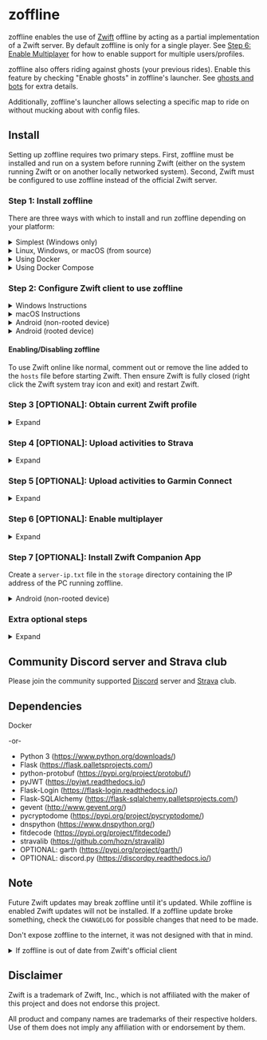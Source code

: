 # zoffline

zoffline enables the use of [Zwift](http://zwift.com) offline by acting as a partial implementation of a Zwift server. By default zoffline is only for a single player. See [Step 6: Enable Multiplayer](#step-6-optional-enable-multiplayer) for how to enable support for multiple users/profiles.

zoffline also offers riding against ghosts (your previous rides). Enable this feature by checking "Enable ghosts" in zoffline's launcher. See [ghosts and bots](https://github.com/zoffline/zwift-offline/wiki/Ghosts-and-bots) for extra details.

Additionally, zoffline's launcher allows selecting a specific map to ride on without mucking about with config files.

## Install

Setting up zoffline requires two primary steps. First, zoffline must be installed and run on a system before running Zwift (either on the system running Zwift or on another locally networked system).  Second, Zwift must be configured to use zoffline instead of the official Zwift server.

### Step 1: Install zoffline
There are three ways with which to install and run zoffline depending on your platform:

<details><summary>Simplest (Windows only)</summary>
To install zoffline on Windows:

* Download the latest zoffline release from https://github.com/zoffline/zwift-offline/releases/latest
  * If you want the pace partners, download the source code package and extract the ``pace_partners`` directory to the same folder zoffline is in.
* If you are not running zoffline on the same PC that Zwift is running: create a ``server-ip.txt`` file in the ``storage`` directory containing the IP address of the PC running zoffline.
* Run the downloaded zoffline.exe
  * Once run, zoffline will create a ``storage`` directory in the same folder it's in to store your Zwift progress.
* Start Zwift with zoffline.exe running (__after completing step 2__ or running __configure_client__ script from https://github.com/zoffline/zwift-offline/releases/tag/zoffline_helper)
  * It takes zoffline a few seconds to start. Wait until text appears in the command prompt before opening Zwift.
* When done with Zwift, press Ctrl+C in the command line to close zoffline.
</details>

<details><summary>Linux, Windows, or macOS (from source)</summary>
To install zoffline on Linux, Windows, or macOS:

* Install Python 3 (https://www.python.org/downloads/) if not already installed
  * On Windows, installing Python via the Microsoft Store is highly recommend! If using a Python installer, ensure that in the first Python installer screen "Add Python 3.x to PATH" is checked.
* Clone or download this repo
* Install dependencies
  * e.g., on Linux/Mac: ``pip3 install -r requirements.txt``
  * e.g., on Windows in command prompt: ``pip install -r requirements.txt``
    * You may need to use ``C:\Users\<username>\AppData\Local\Programs\Python\Python<version>\Scripts\pip.exe`` instead of just ``pip``
* If you are not running zoffline on the same PC that Zwift is running: create a ``server-ip.txt`` file in the ``storage`` directory containing the IP address of the PC running zoffline.
* Run standalone.py before starting Zwift
  * e.g., on Linux/Mac: ``sudo ./standalone.py``
    * sudo is needed because we're binding to the privileged ports 80 and 443.
    * If Python 3 is not your system default run ``sudo python3 standalone.py``
  * e.g., on Windows in command prompt: ``python standalone.py``
    * You may need to use ``C:\Users\<username>\AppData\Local\Programs\Python\Python<version>\python.exe`` instead of just ``python``
* Start Zwift with standalone.py running (__after completing step 2__)
* Note: When upgrading zoffline, be sure to retain the ``storage`` directory. It contains your Zwift progress state.

zoffline can be installed on the same machine as Zwift or another local machine.
</details>


<details><summary>Using Docker</summary>
 
* Install Docker
* Create the docker container with:<br>
  ``docker create --name zwift-offline -p 443:443 -p 80:80 -p 3024:3024/udp -p 3025:3025 -p 53:53/udp -v </path/to/host/storage>:/usr/src/app/zwift-offline/storage -e TZ=<timezone> zoffline/zoffline``
  * You can optionally exclude ``-v </path/to/host/storage>:/usr/src/app/zwift-offline/storage`` if you don't care if your Zwift progress state is retained across zoffline updates (unlikely).
  * The path you pass to ``-v`` will likely need to be world readable and writable.
  * A list of valid ``<timezone>`` values (e.g. America/New_York) can be found [here](https://en.wikipedia.org/wiki/List_of_tz_database_time_zones).
  * Adding ``--restart unless-stopped`` will make zoffline start on boot if you have Docker v1.9.0 or greater.
* If you are not running zoffline on the same PC that Zwift is running: create a ``server-ip.txt`` file in the ``</path/to/host/storage>`` directory containing the IP address of the PC running zoffline.
* Start zoffline with:
  ``docker start zwift-offline``
</details>


<details><summary>Using Docker Compose</summary>
 
* Install docker-compose
* Either use the ``docker-compose.yml`` file in this repo which will build from the Dockerfile, or use this example compose file:
   ```
  version: "3.3"
  services:
      zoffline:
           image: zoffline/zoffline:latest
           container_name: zoffline
           environment:
              - TZ=Europe/London
           volumes:
              - ./storage/:/usr/src/app/zwift-offline/storage
           ports:
              - 80:80
              - 443:443
              - 3024:3024/udp
              - 3025:3025
           restart: unless-stopped    
   ```
* If you are not running zoffline on the same PC that Zwift is running: create a ``server-ip.txt`` file in the ``storage`` directory containing the IP address of the PC running zoffline.
* Start zoffline with:
  ``docker-compose up -d ``
</details>

### Step 2: Configure Zwift client to use zoffline

<details><summary>Windows Instructions</summary>

* Install Zwift
  * If your Zwift version is 1.0.122968, you're all set.
  * If Zwift is not installed, install it before installing zoffline.
  * If your Zwift version is newer than 1.0.122968 and zoffline is running from source: copy ``C:\Program Files (x86)\Zwift\Zwift_ver_cur.xml`` to zoffline's ``cdn/gameassets/Zwift_Updates_Root/`` overwriting the existing file.
  * If your Zwift version is newer than 1.0.122968 and zoffline is not running from source: wait for zoffline to be updated.
* __NOTE:__ instead of performing the steps below you can instead just run the __configure_client__ script from https://github.com/zoffline/zwift-offline/releases/tag/zoffline_helper
* On your Windows machine running Zwift, copy the following files in this repo to a known location:
  * [ssl/cert-zwift-com.p12](https://github.com/zoffline/zwift-offline/raw/master/ssl/cert-zwift-com.p12)
  * [ssl/cert-zwift-com.pem](https://github.com/zoffline/zwift-offline/raw/master/ssl/cert-zwift-com.pem)
* Open Command Prompt as an admin, cd to that location and run
  * ``certutil.exe -importpfx Root cert-zwift-com.p12``
  * If you're prompted for a password, just leave it blank. There is no password.
* Open Notepad as an admin and open ``C:\Program Files (x86)\Zwift\data\cacert.pem``
  * Append the contents of ``ssl/cert-zwift-com.pem`` to cacert.pem
* Open Notepad as an admin and open ``C:\Windows\System32\Drivers\etc\hosts``
  * Append this line: ``<zoffline ip> us-or-rly101.zwift.com secure.zwift.com cdn.zwift.com launcher.zwift.com``
    <br />(Where ``<zoffline ip>`` is the ip address of the machine running zoffline. If
    it's running on the same machine as Zwift, use ``127.0.0.1`` as the ip.)
* If you wish to leave the ``hosts`` file unchanged except for when specifically using zoffline, you may optionally use the __launch.bat__ script within the ``scripts`` directory to launch zoffline instead of using the normal Zwift Launcher. See [#121](https://github.com/zoffline/zwift-offline/issues/121) for details.

Why: We need to redirect Zwift to use zoffline and convince Windows and Zwift to
accept zoffline's self signed certificates for Zwift's domain names. Feel free
to generate your own certificates and do the same.

</details>

<details><summary>macOS Instructions</summary>

* Install Zwift
  * If your Zwift version is 1.0.122968, you're all set.
  * If Zwift is not installed, install it before installing zoffline.
  * If your Zwift version is newer than 1.0.122968: copy ``~/Library/Application Support/Zwift/ZwiftMac_ver_cur.xml`` to zoffline's ``cdn/gameassets/Zwift_Updates_Root/`` overwriting the existing file.
* On your Mac machine running Zwift, copy the following files in this repo to a known location:
  * [ssl/cert-zwift-com.p12](https://github.com/zoffline/zwift-offline/raw/master/ssl/cert-zwift-com.p12)
  * [ssl/cert-zwift-com.pem](https://github.com/zoffline/zwift-offline/raw/master/ssl/cert-zwift-com.pem)
* Open Keychain Access, select "System" under "Keychains", select "Certificates" under "Category"
    * Click "File - Import Items..." and import ``ssl/cert-zwift-com.p12``
    * Right click "\*.zwift.com", select "Get Info" and under "Trust" choose "When using this certificate: Always Trust".
    * If you're prompted for a password, just leave it blank. There is no password.
* Using a text editor open ``~/Library/Application Support/Zwift/data/cacert.pem``
  * Append the contents of the SSL certificate ``ssl/cert-zwift-com.pem`` to cacert.pem (only the certificate and not the included private key)
* Using a text editor (with admin privileges) open ``/Applications/Zwift.app/Contents/Info.plist``
  * Insert in the main dict:
    ```
    <key>NSAppTransportSecurity</key>
   	<dict>
        <key>NSExceptionDomains</key>
        <dict>
            <key>zwift.com</key>
            <dict>
                <key>NSExceptionAllowsInsecureHTTPLoads</key>
                <true/>
                <key>NSIncludesSubdomains</key>
                <true/>
            </dict>
        </dict>
   	</dict>
    ```
* Run ``sudo codesign --force --deep --sign - /Applications/Zwift.app`` in terminal. See https://github.com/zoffline/zwift-offline/issues/132 for extra details.
* Using a text editor (with admin privileges) open ``/etc/hosts``
  * Append this line: ``<zoffline ip> us-or-rly101.zwift.com secure.zwift.com cdn.zwift.com launcher.zwift.com``
    <br />(Where ``<zoffline ip>`` is the ip address of the machine running zoffline. If
    it's running on the same machine as Zwift, use ``127.0.0.1`` as the ip.)

Why: We need to redirect Zwift to use zoffline and convince OS X and Zwift to
accept zoffline's self signed certificates for Zwift's domain names. Feel free
to generate your own certificates and do the same.

</details>

<details><summary>Android (non-rooted device)</summary>

* Install required apps:
  * Download and install ``ZofflineObb.apk`` from [here](https://github.com/Argon2000/ZofflineObbAndroid/releases/latest)
  * Download and install ``app-Github-release.apk`` from [here](https://github.com/x-falcon/Virtual-Hosts/releases/latest)
  * Create a `hosts.txt` file to use with the app (you could use a text editor app or create it online with an online tool such as [this](https://passwordsgenerator.net/text-editor/)). The file must look like this (replace ``<zoffline ip>`` with the IP address of the machine running zoffline):
  ```
  <zoffline ip> us-or-rly101.zwift.com
  <zoffline ip> secure.zwift.com
  <zoffline ip> cdn.zwift.com
  ```
  * Run "Virtual Hosts" and select the created `hosts.txt` file
  * Optionally, instead of using the "Virtual Hosts" app, you can create a ``fake-dns.txt`` file in the ``storage`` directory and set the "DNS 1" of your phone Wi-Fi connection to the IP address of the PC running zoffline
  * Note: If you know what you're doing and have a capable enough router you can adjust your router to alter these DNS records instead of using the "Virtual Hosts" app or changing your phone DNS.
* Patch after every installation or update:
  * Install/update Zwift from Google play, but do not start it yet.
    * If you have already started it go to `Android Settings > Applications > Zwift` and clear data or uninstall and reinstall the app.
  * Open the `ZofflineObb` app and run it (allow access to storage)
  * Wait for process to finish (5-10min)
  * Run Zwift, hopefully it verifies download and runs
* Play Zwift:
  * Virtual Hosts button must be ON
  * Start Zwift and sign in using any email/password
    * If multiplayer is enabled, access `https://<zoffline ip>/signup/` to sign up and import your files. (You must accept an invalid certificate alert).

Why: We need to redirect Zwift to use zoffline (this is done by the Virtual Hosts app) and convince Zwift to
accept zoffline's self signed certificates for Zwift's domain names (this is done by the patch tool ZofflineObb).

</details>

<details><summary>Android (rooted device)</summary>

* Install Zwift on the device
* Open Zwift once to complete installation (i.e download all extra files).
* Append the contents of ``ssl/cert-zwift-com.pem`` to ``/data/data/com.zwift.zwiftgame/dataES/cacert.pem`` on the device
  * Note: this file will only exist after the first run of Zwift since it's downloaded after the initial install
  * Simple approach to achieve this if your device doesn't have a text editor:
    * ``adb push ssl/cert-zwift-com.pem /data/data/com.zwift.zwiftgame/dataES/``
    * In ``adb shell``: ``cd /data/data/com.zwift.zwiftgame/dataES/``
    * In ``adb shell``: ``cat cert-zwift-com.pem >> cacert.pem``
    * However you do it, ensure the permissions and ownership of the file remains the same.
* Modify the device's ``/etc/hosts`` file
  * Append this line: ``<zoffline ip> us-or-rly101.zwift.com secure.zwift.com cdn.zwift.com``
    <br />(Where ``<zoffline ip>`` is the IP address of the machine running zoffline.)
  * If no text editor on the device, recommend:
    * ``adb pull /etc/hosts``
    * (modify on PC)
    * ``adb push hosts /etc/hosts``
  * Note: If you know what you're doing and have a capable enough router you can adjust your router to alter these DNS records instead of modifying your ``hosts`` file.
* Start Zwift and sign in using any email/password
  * If multiplayer is enabled, access `https://<zoffline ip>/signup/` to sign up and import your files.

Why: We need to redirect Zwift to use zoffline and convince Zwift to
accept zoffline's self signed certificates for Zwift's domain names. Feel free
to generate your own certificates and do the same.

</details>

#### Enabling/Disabling zoffline

To use Zwift online like normal, comment out or remove the line added to the ``hosts``
file before starting Zwift. Then ensure Zwift is fully closed (right click
the Zwift system tray icon and exit) and restart Zwift.


### Step 3 [OPTIONAL]: Obtain current Zwift profile

<details><summary>Expand</summary>

If you don't obtain your current Zwift profile before first starting Zwift with
zoffline enabled, you will be prompted to create a new profile (height, weight,
gender). Your profile can be further customized and changed via the in game
menu (e.g. name, nationality, weight change, etc).

To obtain your current profile:
* __NOTE:__ instead of performing the steps below you can instead use the "Settings - Zwift" button in the launcher window (Windows and macOS only).
* Ensure zoffline is disabled.
* Run ``scripts/get_profile.py -u <your_zwift_username>``
  * Or, if using the Windows zoffline.exe version without Python installed you can run ``get_profile.exe`` obtained from https://github.com/zoffline/zwift-offline/releases/tag/zoffline_helper in place of ``scripts/get_profile.py``
* Move the resulting ``profile.bin`` and ``achievements.bin`` (saved in whatever directory you ran get_profile.py in) into the ``storage/1`` directory.
  * If using zoffline.exe on Windows, create a ``storage/1`` directory within the same folder as zoffline.exe if it does not already exist.
  * If using Docker, the directory ``1`` should be in the path you passed to ``-v``

</details>

### Step 4 [OPTIONAL]: Upload activities to Strava

<details><summary>Expand</summary>

* __NOTE:__ instead of performing the steps below you can instead use the "Settings - Strava" button in the launcher window to authorize (Windows and macOS only).
* [OPTIONAL] Get CLIENT_ID and CLIENT_SECRET from https://www.strava.com/settings/api
* Run ``scripts/strava_auth.py --client-id CLIENT_ID --client-secret CLIENT_SECRET``
  * Or, if using the Windows zoffline.exe version without Python installed you can run ``strava_auth.exe`` obtained from https://github.com/zoffline/zwift-offline/releases/tag/zoffline_helper in place of ``scripts/strava_auth.py``
  * Run without arguments to use default values.
* Open http://localhost:8000/ and authorize.
* Move the resulting ``strava_token.txt`` (saved in whatever directory you ran ``strava_auth.py`` in) into the ``storage/1`` directory.
* If testing, ride at least 300 meters, shorter activities won't be uploaded.

</details>

### Step 5 [OPTIONAL]: Upload activities to Garmin Connect

<details><summary>Expand</summary>

* If running from source, install garth: ``pip install garth``
* __NOTE:__ instead of performing the step below you can instead use the "Settings - Garmin" button in the launcher window to enter your credentials (Windows and macOS only).
* Create a file ``garmin_credentials.txt`` in the ``storage/1`` directory containing your login credentials
  ```
  <username>
  <password>
  ```
  * Note: this is not secure. Only do this if you are comfortable with your login credentials being stored in a clear text file.

</details>

### Step 6 [OPTIONAL]: Enable multiplayer

<details><summary>Expand</summary>

To enable support for multiple users perform the steps below:

* Create a ``multiplayer.txt`` file in the ``storage`` directory.
* If you are not running zoffline on the same PC that Zwift is running: create a ``server-ip.txt`` file in the ``storage`` directory containing the IP address of the PC running zoffline.
  * TCP ports 80, 443, 3025 and UDP port 3024 will need to be open on the PC running zoffline if its running remotely.
* Start Zwift and create an account in the launcher (desktop solution only, for Android go to `https://<zoffline ip>/signup/`).
  * This account will only exist on your zoffline server and has no relation with your actual Zwift account.

</details>

### Step 7 [OPTIONAL]: Install Zwift Companion App

Create a ``server-ip.txt`` file in the ``storage`` directory containing the IP address of the PC running zoffline.

<details><summary>Android (non-rooted device)</summary>

* Install apk-mitm (https://github.com/shroudedcode/apk-mitm)
* Copy the file [ssl/cert-zwift-com.pem](https://github.com/zoffline/zwift-offline/raw/master/ssl/cert-zwift-com.pem) in this repo and the Zwift Companion apk (e.g. ``zca.apk``) to a known location
* Open Command Prompt, cd to that location and run
  * ``apk-mitm --certificate cert-zwift-com.pem zca.apk``
* Copy ``zca-patched.apk`` to your phone and install it
* Download and install ``app-Github-release.apk`` from [here](https://github.com/x-falcon/Virtual-Hosts/releases/latest)
* Create a ``hosts.txt`` file to use with the app (you could use a text editor app or create it online with an online tool such as [this](https://passwordsgenerator.net/text-editor/)). The file must look like this (replace ``<zoffline ip>`` with the IP address of the machine running zoffline):
```
<zoffline ip> us-or-rly101.zwift.com
<zoffline ip> secure.zwift.com
```
* Run "Virtual Hosts" and select the created ``hosts.txt`` file
* Optionally, instead of using the "Virtual Hosts" app, you can create a ``fake-dns.txt`` file in the ``storage`` directory and set the "DNS 1" of your phone Wi-Fi connection to the IP address of the PC running zoffline
* Note: If you know what you're doing and have a capable enough router you can adjust your router to alter these DNS records instead of using the "Virtual Hosts" app or changing your phone DNS.

</details>

### Extra optional steps

<details><summary>Expand</summary>

* To obtain the official map schedule and update files from Zwift server: create a ``cdn-proxy.txt`` file in the ``storage`` directory. This can only work if you are running zoffline on a different machine than the Zwift client.
* To enable the password reset feature when multiplayer is enabled: create a ``gmail_credentials.txt`` file in the ``storage`` directory containing the login credentials of a Gmail account. You need to access https://security.google.com/settings/security/apppasswords and create an app password to allow the login from the server.
* To enable the Discord bridge bot: ``pip3 install discord.py`` and create a ``discord.cfg`` file in the ``storage`` directory containing
  ```
  [discord]
  token = 
  webhook = 
  channel = 
  welcome_message = 
  help_message = 
  ```
* If the Zwift client is having issues connecting to the Linux server ("The request was aborted: Could not create SSL/TLS secure channel." or "The underlying connection was closed: An unexpected error occurred on a send. Received an unexpected EOF or 0 bytes from the transport stream."): change MinProtocol in /etc/ssl/openssl.cnf to TLSv1.0
  ```
  [system_default_sect]
  MinProtocol = TLSv1.0
  CipherString = DEFAULT@SECLEVEL=1
  ```
</details>

## Community Discord server and Strava club

Please join the community supported [Discord](https://discord.gg/GMdn8F8) server and [Strava](https://www.strava.com/clubs/zoffline) club.

## Dependencies

Docker

-or-

* Python 3 (https://www.python.org/downloads/)
* Flask (https://flask.palletsprojects.com/)
* python-protobuf (https://pypi.org/project/protobuf/)
* pyJWT (https://pyjwt.readthedocs.io/)
* Flask-Login (https://flask-login.readthedocs.io/)
* Flask-SQLAlchemy (https://flask-sqlalchemy.palletsprojects.com/)
* gevent (http://www.gevent.org/)
* pycryptodome (https://pypi.org/project/pycryptodome/)
* dnspython (https://www.dnspython.org/)
* fitdecode (https://pypi.org/project/fitdecode/)
* stravalib (https://github.com/hozn/stravalib)
* OPTIONAL: garth (https://pypi.org/project/garth/)
* OPTIONAL: discord.py (https://discordpy.readthedocs.io/)


## Note

Future Zwift updates may break zoffline until it's updated. While zoffline is
enabled Zwift updates will not be installed. If a zoffline update broke
something, check the ``CHANGELOG`` for possible changes that need to be made.

Don't expose zoffline to the internet, it was not designed with that in mind.

<details><summary>If zoffline is out of date from Zwift's official client</summary>
If zoffline is behind in support of the latest Zwift client it can be updated (if running Linux) to run using the latest Zwift version by running this script from within the zwift-offline repository: https://gist.github.com/zoffline/b874e93e24439f0f4fbd7b55f3876fd2

Note: there is no guarantee that an untested Zwift update will work with zoffline. However, historically, Zwift updates rarely break zoffline.
</details>


## Disclaimer

Zwift is a trademark of Zwift, Inc., which is not affiliated with the maker of
this project and does not endorse this project.

All product and company names are trademarks of their respective holders. Use of
them does not imply any affiliation with or endorsement by them.

